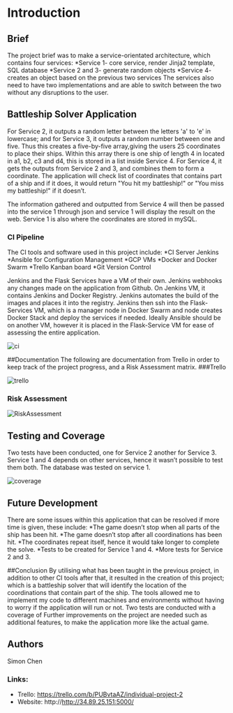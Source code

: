 # Introduction

## Brief
The project brief was to make a service-orientated architecture, which contains four services:
*Service 1- core service, render Jinja2 template, SQL database
*Service 2 and 3-  generate random objects
*Service 4- creates an object based on the previous two services 
The services also need to have two implementations and are able to switch between the two without any disruptions to the user. 


## Battleship Solver Application
For Service 2, it outputs a random letter between the letters 'a' to 'e' in lowercase; and for Service 3, it outputs a random number between one and five. Thus this creates a five-by-five array,giving the users 25 coordinates to place their ships. Within this array there is one ship of length 4 in located in a1, b2, c3 and d4, this is stored in a list inside Service 4.
For Service 4, it gets the outputs from Service 2 and 3, and combines them to form a coordinate. The application will check list of coordinates that contains part of a ship and if it does, it would return "You hit my battleship!" or "You miss my battleship!" if it doesn’t. 

The information gathered and outputted from Service 4 will then be passed into the service 1 through json and service 1 will display the result on the web. Service 1 is also where the coordinates are stored in mySQL.

### CI Pipeline
The CI tools and software used in this project include:
*CI Server Jenkins 
*Ansible for Configuration Management
*GCP VMs
*Docker and Docker Swarm 
*Trello Kanban board 
*Git Version Control 

Jenkins and the Flask Services have a VM of their own. 
Jenkins webhooks any changes made on the application from Github. 
On Jenkins VM, it contains Jenkins and Docker Registry. Jenkins automates the build of the images and places it into the registry.
Jenkins then ssh into the Flask-Services VM, which is a manager node in Docker Swarm and node creates Docker Stack and deploy the services if needed.
Ideally Ansible should be on another VM, however it is placed in the Flask-Service VM for ease of assessing the entire application.

![ci][ci]

##Documentation
The following are documentation from Trello in order to keep track of the project progress, and a Risk Assessment matrix.
###Trello

![trello][trello]

### Risk Assessment

![RiskAssessment][riskassessment]

## Testing and Coverage 
Two tests have been conducted, one for Service 2 another for Service 3.
Service 1 and 4 depends on other services, hence it wasn’t possible to test them both.
The database was tested on service 1.

![coverage][coverage]


## Future Development
There are some issues within this application that can be resolved if more time is given, these include:
*The game doesn’t stop when all parts of the ship has been hit.
*The game doesn’t stop after all coordinations has been hit.
*The coordinates repeat itself, hence it would take longer to complete the solve. 
*Tests to be created for Service 1 and 4.
*More tests for Service 2 and 3. 

##Conclusion
By utilising what has been taught in the previous project, in addition to other CI tools after that, it resulted in the creation of this project; which is a battleship solver that will identify the location of the coordinations that contain part of the ship. 
The tools allowed me to implement my code to different machines and environments without having to worry if the application will run or not.
Two tests are conducted with a coverage of 
Further improvements on the project are needed such as additional features, to make the application more like the actual game. 

## Authors
Simon Chen

### Links:
* Trello: https://trello.com/b/PUBvtaAZ/individual-project-2
* Website: http://http://34.89.25.151:5000/

[ci]: https://i.imgur.com/2G7joFp.png
[riskassessment]: https://i.imgur.com/btY8HRY.png
[coverage]: https://i.imgur.com/WDaANiD.png
[trello]: https://i.imgur.com/etDOlwa.png

